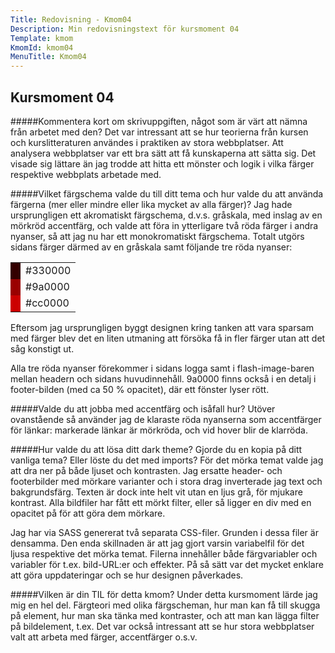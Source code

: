 ```yaml
---
Title: Redovisning - Kmom04
Description: Min redovisningstext för kursmoment 04
Template: kmom
KmomId: kmom04
MenuTitle: Kmom04
---
```


Kursmoment 04
-----------
#####Kommentera kort om skrivuppgiften, något som är värt att nämna från arbetet med den?
Det var intressant att se hur teorierna från kursen och kurslitteraturen
användes i praktiken av stora webbplatser. Att analysera webbplatser var ett
bra sätt att få kunskaperna att sätta sig. Det visade sig lättare än jag
trodde att hitta ett mönster och logik i vilka färger respektive webbplats
arbetade med.

#####Vilket färgschema valde du till ditt tema och hur valde du att använda färgerna (mer eller mindre eller lika mycket av alla färger)?
Jag hade ursprungligen ett akromatiskt färgschema, d.v.s. gråskala, med
inslag av en mörkröd accentfärg, och valde att föra in ytterligare två röda
färger i andra nyanser, så att jag nu har ett monokromatiskt färgschema. Totalt
utgörs sidans färger därmed av en gråskala samt följande tre röda nyanser:

<table class="color-table">
    <tr><td class="color-box" style="background-color: #330000"></td><td class="color-code">#330000</td></tr>
    <tr><td class="color-box" style="background-color: #9a0000"></td><td class="color-code">#9a0000</td></tr>
    <tr><td class="color-box" style="background-color: #cc0000"></td><td class="color-code">#cc0000</td></tr>
</table>

Eftersom jag ursprungligen byggt designen kring tanken att vara sparsam med
färger blev det en liten utmaning att försöka få in fler färger utan att det
såg konstigt ut.

Alla tre röda nyanser förekommer i sidans logga samt i flash-image-baren
mellan headern och sidans huvudinnehåll. 9a0000 finns också i en detalj i
footer-bilden (med ca 50 % opacitet), där ett fönster lyser rött.

#####Valde du att jobba med accentfärg och isåfall hur?
Utöver ovanstående så använder jag de klaraste röda nyanserna som accentfärger
för länkar: markerade länkar är mörkröda, och vid hover blir de klarröda.

#####Hur valde du att lösa ditt dark theme? Gjorde du en kopia på ditt vanliga tema? Eller löste du det med imports?
För det mörka temat valde jag att dra ner på både ljuset och kontrasten. Jag
ersatte header- och footerbilder med mörkare varianter och i stora drag
inverterade jag text och bakgrundsfärg. Texten är dock inte helt vit utan en
ljus grå, för mjukare kontrast. Alla bildfiler har fått ett mörkt filter,
eller så ligger en div med en opacitet på för att göra dem mörkare.

Jag har via SASS genererat två separata CSS-filer. Grunden i dessa filer är densamma. Den enda skillnaden är att jag gjort varsin variabelfil för det ljusa respektive det mörka temat. Filerna innehåller både färgvariabler och variabler för t.ex. bild-URL:er och effekter. På så sätt var det mycket enklare att göra uppdateringar och se hur designen påverkades.


#####Vilken är din TIL för detta kmom?
Under detta kursmoment lärde jag mig en hel del. Färgteori med olika
färgscheman, hur man kan få till skugga på element, hur man ska tänka med
kontraster, och att man kan lägga filter på bildelement, t.ex. Det var också
intressant att se hur stora webbplatser valt att arbeta med färger,
accentfärger o.s.v.
